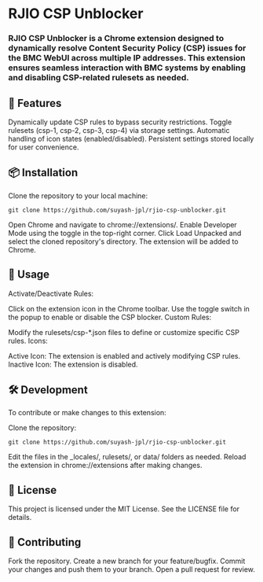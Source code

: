 # RJIO CSP Unblocker
### RJIO CSP Unblocker is a Chrome extension designed to dynamically resolve Content Security Policy (CSP) issues for the BMC WebUI across multiple IP addresses. This extension ensures seamless interaction with BMC systems by enabling and disabling CSP-related rulesets as needed.

## 🚀 Features
Dynamically update CSP rules to bypass security restrictions.
Toggle rulesets (csp-1, csp-2, csp-3, csp-4) via storage settings.
Automatic handling of icon states (enabled/disabled).
Persistent settings stored locally for user convenience.

## 📦 Installation
Clone the repository to your local machine:

```git clone https://github.com/suyash-jpl/rjio-csp-unblocker.git```

Open Chrome and navigate to chrome://extensions/.
Enable Developer Mode using the toggle in the top-right corner.
Click Load Unpacked and select the cloned repository's directory.
The extension will be added to Chrome.

## 🔧 Usage
Activate/Deactivate Rules:

Click on the extension icon in the Chrome toolbar.
Use the toggle switch in the popup to enable or disable the CSP blocker.
Custom Rules:

Modify the rulesets/csp-*.json files to define or customize specific CSP rules.
Icons:

Active Icon: The extension is enabled and actively modifying CSP rules.
Inactive Icon: The extension is disabled.

## 🛠️ Development
To contribute or make changes to this extension:

Clone the repository:

```git clone https://github.com/suyash-jpl/rjio-csp-unblocker.git```

Edit the files in the _locales/, rulesets/, or data/ folders as needed.
Reload the extension in chrome://extensions after making changes.

## 📜 License
This project is licensed under the MIT License. See the LICENSE file for details.

## 🤝 Contributing
Fork the repository.
Create a new branch for your feature/bugfix.
Commit your changes and push them to your branch.
Open a pull request for review.
